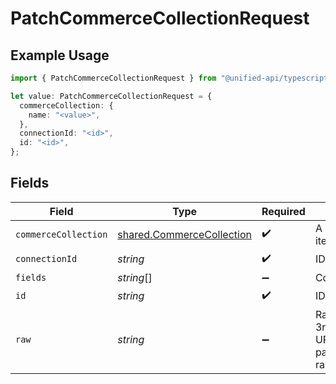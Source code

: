 # PatchCommerceCollectionRequest

## Example Usage

```typescript
import { PatchCommerceCollectionRequest } from "@unified-api/typescript-sdk/sdk/models/operations";

let value: PatchCommerceCollectionRequest = {
  commerceCollection: {
    name: "<value>",
  },
  connectionId: "<id>",
  id: "<id>",
};
```

## Fields

| Field                                                                                                                                            | Type                                                                                                                                             | Required                                                                                                                                         | Description                                                                                                                                      |
| ------------------------------------------------------------------------------------------------------------------------------------------------ | ------------------------------------------------------------------------------------------------------------------------------------------------ | ------------------------------------------------------------------------------------------------------------------------------------------------ | ------------------------------------------------------------------------------------------------------------------------------------------------ |
| `commerceCollection`                                                                                                                             | [shared.CommerceCollection](../../../sdk/models/shared/commercecollection.md)                                                                    | :heavy_check_mark:                                                                                                                               | A collection of items/products/services                                                                                                          |
| `connectionId`                                                                                                                                   | *string*                                                                                                                                         | :heavy_check_mark:                                                                                                                               | ID of the connection                                                                                                                             |
| `fields`                                                                                                                                         | *string*[]                                                                                                                                       | :heavy_minus_sign:                                                                                                                               | Comma-delimited fields to return                                                                                                                 |
| `id`                                                                                                                                             | *string*                                                                                                                                         | :heavy_check_mark:                                                                                                                               | ID of the Collection                                                                                                                             |
| `raw`                                                                                                                                            | *string*                                                                                                                                         | :heavy_minus_sign:                                                                                                                               | Raw parameters to include in the 3rd-party request. Encoded as a URL component. eg. raw parameters: foo=bar&zoo=bar -> raw=foo%3Dbar%26zoo%3Dbar |